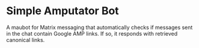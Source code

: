 # Simple Amputator Bot

A maubot for Matrix messaging that automatically checks if messages sent in the chat contain Google AMP links. If so, it responds with retrieved canonical links.
